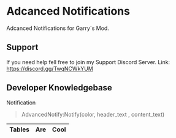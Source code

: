 # Adcanced Notifications
Adcanced Notifications for Garry´s Mod.

## Support
If you need help fell free to join my Support Discord Server.
Link: https://discord.gg/TwqNCWkYUM

## Developer Knowledgebase

Notification

> AdvancedNotify:Notify(color, header_text , content_text)

| Tables        | Are           | Cool  |
| ------------- |:-------------:| -----:|
